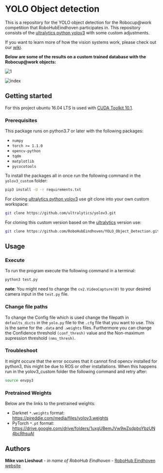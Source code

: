 # YOLO Object detection 

This is a repository for the YOLO object detection for the Robocup@work competition that RoboHubEindhoven participates in. This repository consists of the [ultralytics python yolov3](https://github.com/ultralytics/yolov3) with some custom adjustments.

If you want to learn more of how the vision systems work, please check out our [wiki](https://github.com/RoboHubEindhoven/YOLO_Object_Detection/wiki).

**Below are some of the results on a custom trained database with the Robocup@work objects:**

![1](https://user-images.githubusercontent.com/39261806/58866927-d4df8180-86b9-11e9-82fa-778f1cc614f9.jpeg)

![index](https://user-images.githubusercontent.com/39261806/58866982-ede83280-86b9-11e9-80dd-680a19e43adf.jpeg)

## Getting started

For this project ubuntu 16.04 LTS is used with [CUDA Toolkit 10.1](https://developer.nvidia.com/cuda-downloads).

### Prerequisites

This package runs on python3.7 or later with the following packages:

* `numpy`
* `torch >= 1.1.0`
* `opencv-python`
* `tqdm`
* `matplotlib`
* `pycocotools`

To install the packages all in once run the following command in the `yolov3_custom` folder:

```bash
pip3 install -U -r requirements.txt
```

For cloning [ultralytics python yolov3](https://github.com/ultralytics/yolov3) use git clone into your own custom workspace:

```bash
git clone https://github.com/ultralytics/yolov3.git
```

For cloning this custom version based on the [ultralytics](https://github.com/ultralytics/yolov3) version use:

```bash
git clone https://github.com/RoboHubEindhoven/YOLO_Object_Detection.git
```

## Usage

### Execute

To run the program execute the following command in a terminal:

```bash
python3 test.py
```

**note**: You might need to change the `cv2.VideoCapture(0)` to your desired camera input in the `test.py` file.

### Change file paths

To change the Config file which is used change the filepath in `defaults_dicts` in the `yolo.py` file to the `.cfg` file that you want to use. This is the same for the `.data` and `.weights` files.
Furthermore you can change the Confidence threshold `(conf_thresh)` value and the Non-maximum supression threshold `(nms_thresh)`.

### Troubleshoot

It might occure that the error occures that it cannot find opencv installed for python3, this might be due to ROS or other installations. When this happens run in the yolov3_custom folder the following command and retry after:

```bash
source envpy3
```

### Pretrained Weights
Below are the links to the pretrained weights:

* Darknet `*.weights` format: https://pjreddie.com/media/files/yolov3.weights
* PyTorch `*.pt` format: https://drive.google.com/drive/folders/1uxgUBemJVw9wZsdpboYbzUN4bcRhsuAI

## Authors

**Mike van Lieshout** - *in name of RoboHub Eindhoven* - [RoboHub Eindhoven website](https://www.robohub-eindhoven.nl)

